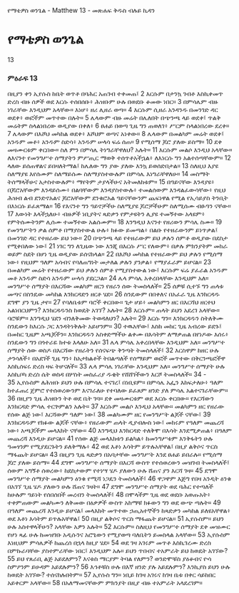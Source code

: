 ﻿
የማቴዎስ ወንጌል - Matthew 13 - መጽሐፍ ቅዱስ ብሉይ ኪዳን
# የማቴዎስ ወንጌል
13
### ምዕራፍ 13
 በዚያን ቀን ኢየሱስ ከቤት ወጥቶ በባሕር አጠገብ ተቀመጠ፤
2  እርሱም በታንኳ ገብቶ እስኪቀመጥ ድረስ ብዙ ሰዎች ወደ እርሱ ተሰበሰቡ፥ ሕዝቡም ሁሉ በወደቡ ቆመው ነበር።
3  በምሳሌም ብዙ ነገራቸው እንዲህም አላቸው። እነሆ፥ ዘሪ ሊዘራ ወጣ።
4  እርሱም ሲዘራ አንዳንዱ በመንገድ ዳር ወደቀ፥ ወፎችም መጥተው በሉት።
5  ሌላውም ብዙ መሬት በሌለበት በጭንጫ ላይ ወደቀ፤ ጥልቅ መሬትም ስላልነበረው ወዲያው በቀለ፥
6  ፀሐይ በወጣ ጊዜ ግን ጠወለገ፥ ሥርም ስላልነበረው ደረቀ።
7  ሌላውም በእሾህ መካከል ወደቀ፥ እሾህም ወጣና አነቀው።
8  ሌላውም በመልካም መሬት ወደቀ፤ አንዱም መቶ፥ አንዱም ስድሳ፥ አንዱም ሠላሳ ፍሬ ሰጠ።
9  የሚሰማ ጆሮ ያለው ይስማ።
10  ደቀ መዛሙርቱም ቀርበው። ስለ ምን በምሳሌ ትነግራቸዋለህ? አሉት።
11  እርሱም መልሶ እንዲህ አላቸው። ለእናንተ የመንግሥተ ሰማያትን ምሥጢር ማወቅ ተሰጥቶአችኋል፥ ለእነርሱ ግን አልተሰጣቸውም።
12  ላለው ይሰጠዋልና ይበዛለትማል፤ ከሌለው ግን ያው ያለው እንኳ ይወሰድበታል።
13  ስለዚህ እያዩ ስለማያዩ እየሰሙም ስለማይሰሙ ስለማያስተውሉም በምሳሌ እነግራቸዋለሁ።
14  መስማት ትሰማላችሁና አታስተውሉም፥ ማየትም ታያላችሁና አትመለከቱም።
15  በዓይናቸው እንዳያዩ፥ በጆሮአቸውም እንዳይሰሙ፥ በልባቸውም እንዳያስተውሉ፥ ተመልሰውም እንዳልፈውሳቸው፥ የዚህ ሕዝብ ልብ ደንድኖአልና ጆሮአቸውም ደንቁሮአል ዓይናቸውንም ጨፍነዋል የሚል የኢሳይያስ ትንቢት በእነርሱ ይፈጸማል።
16  የእናንተ ግን ዓይኖቻችሁ ስለሚያዩ ጆሮቻችሁም ስለሚሰሙ ብፁዓን ናቸው።
17  እውነት እላችኋለሁ፥ ብዙዎች ነቢያትና ጻድቃን የምታዩትን ሊያዩ ተመኝተው አላዩም፥ የምትሰሙትንም ሊሰሙ ተመኝተው አልሰሙም።
18  እንግዲህ እናንተ የዘሪውን ምሳሌ ስሙ።
19  የመንግሥትን ቃል ሰምቶ በማያስተውል ሁሉ፥ ክፉው ይመጣል፥ በልቡ የተዘራውንም ይነጥቃል፤ በመንገድ ዳር የተዘራው ይህ ነው።
20  በጭንጫ ላይ የተዘራውም ይህ ቃሉን ሰምቶ ወዲያው በደስታ የሚቀበለው ነው፤
21  ነገር ግን ለጊዜው ነው እንጂ በእርሱ ሥር የለውም፥ በቃሉ ምክንያትም መከራ ወይም ስደት በሆነ ጊዜ ወዲያው ይሰናከላል።
22  በእሾህ መካከል የተዘራውም ይህ ቃሉን የሚሰማ ነው፥ የዚህም ዓለም አሳብና የባለጠግነት መታለል ቃሉን ያንቃል፥ የማያፈራም ይሆናል።
23  በመልካም መሬት የተዘራውም ይህ ቃሉን ሰምቶ የሚያስተውል ነው፤ እርሱም ፍሬ ያፈራል አንዱም መቶ አንዱም ስድሳ አንዱም ሠላሳ ያደርጋል።
24  ሌላ ምሳሌ አቀረበላቸው እንዲህም አለ። መንግሥተ ሰማያት በእርሻው መልካም ዘርን የዘራን ሰው ትመስላለች።
25  ሰዎቹ ሲተኙ ግን ጠላቱ መጣና በስንዴው መካከል እንክርዳድን ዘርቶ ሄደ።
26  ስንዴውም በበቀለና በአፈራ ጊዜ እንክርዳዱ ደግሞ ያን ጊዜ ታየ።
27  የባለቤቱም ባሮች ቀርበው። ጌታ ሆይ፥ መልካምን ዘር በእርሻህ ዘርተህ አልነበርህምን? እንክርዳዱንስ ከወዴት አገኘ? አሉት።
28  እርሱም። ጠላት ይህን አደረገ አላቸው። ባሮቹም። እንግዲህ ሄደን ብንለቅመው ትወዳለህን? አሉት።
29  እርሱ ግን። እንክርዳዱን ስትለቅሙ ስንዴውን ከእርሱ ጋር እንዳትነቅሉት አይሆንም።
30  ተዉአቸው፤ እስከ መከር ጊዜ አብረው ይደጉ፤ በመከር ጊዜም አጫጆችን። እንክርዳዱን አስቀድማችሁ ልቀሙ በእሳትም ለማቃጠል በየነዶው እሰሩ፥ ስንዴውን ግን በጎተራዬ ክተቱ እላለሁ አለ።
31  ሌላ ምሳሌ አቀረበላቸው እንዲህም አለ። መንግሥተ ሰማያት ሰው ወስዶ በእርሻው የዘራትን የሰናፍጭ ቅንጣት ትመስላለች፤
32  እርስዋም ከዘር ሁሉ ታንሳለች፥ በአደገች ጊዜ ግን፥ ከአታክልቶች ትበልጣለች የሰማይም ወፎች መጥተው በቅርንጫፎችዋ እስኪሰፍሩ ድረስ ዛፍ ትሆናለች።
33  ሌላ ምሳሌ ነገራቸው እንዲህም አለ። መንግሥተ ሰማያት ሁሉ እስኪቦካ ድረስ ሴት ወስዳ በሦስት መስፈሪያ ዱቄት የሸሸገችውን እርሾ ትመስላለች።
34 -  
35  ኢየሱስም ለሕዝቡ ይህን ሁሉ በምሳሌ ተናገረ፤ በነቢዩም። በምሳሌ አፌን እከፍታለሁ፥ ዓለም ከተፈጠረ ጀምሮ የተሰወረውንም እናገራለሁ የተባለው ይፈጸም ዘንድ ያለ ምሳሌ አልተናገራቸውም።
36  በዚያን ጊዜ ሕዝቡን ትቶ ወደ ቤት ገባ። ደቀ መዛሙርቱም ወደ እርሱ ቀርበው። የእርሻውን እንክርዳድ ምሳሌ ተርጕምልን አሉት።
37  እርሱም መልሶ እንዲህ አላቸው። መልካምን ዘር የዘራው የሰው ልጅ ነው፤ እርሻውም ዓለም ነው፤
38  መልካሙም ዘር የመንግሥት ልጆች ናቸው፤
39  እንክርዳዱም የክፉው ልጆች ናቸው፥ የዘራውም ጠላት ዲያብሎስ ነው፤ መከሩም የዓለም መጨረሻ ነው፥ አጫጆችም መላእክት ናቸው።
40  እንግዲህ እንክርዳድ ተለቅሞ በእሳት እንደሚቃጠል፥ በዓለም መጨረሻ እንዲሁ ይሆናል።
41  የሰው ልጅ መላእክቱን ይልካል፥ ከመንግሥቱም እንቅፋትን ሁሉ ዓመፃንም የሚያደርጉትን ይለቅማሉ፥
42  ወደ እቶነ እሳትም ይጥሉአቸዋል፤ በዚያ ልቅሶና ጥርስ ማፋጨት ይሆናል።
43  በዚያን ጊዜ ጻድቃን በአባታቸው መንግሥት እንደ ፀሐይ ይበራሉ። የሚሰማ ጆሮ ያለው ይስማ።
44  ደግሞ መንግሥተ ሰማያት በእርሻ ውስጥ የተሰወረውን መዝገብ ትመስላለች፤ ሰውም አግኝቶ ሰወረው፥ ከደስታውም የተነሣ ሄዶ ያለውን ሁሉ ሸጠና ያን እርሻ ገዛ።
45  ደግሞ መንግሥተ ሰማያት መልካምን ዕንቁ የሚሻ ነጋዴን ትመስላለች፤
46  ዋጋዋም እጅግ የበዛ አንዲት ዕንቁ በአገኘ ጊዜ ሄዶ ያለውን ሁሉ ሸጠና ገዛት።
47  ደግሞ መንግሥተ ሰማያት ወደ ባሕር የተጣለች ከሁሉም ዓይነት የሰበሰበች መረብን ትመስላለች፤
48  በሞላችም ጊዜ ወደ ወደቡ አወጡአት፥ ተቀምጠውም መልካሙን ለቅመው በዕቃዎች ውስጥ አከማቹ ክፉውን ግን ወደ ውጭ ጣሉት።
49  በዓለም መጨረሻ እንዲሁ ይሆናል፤ መላእክት መጥተው ኃጢአተኞችን ከጻድቃን መካከል ይለዩአቸዋል፥ ወደ እቶነ እሳትም ይጥሉአቸዋል፤
50  በዚያ ልቅሶና ጥርስ ማፋጨት ይሆናል።
51  ኢየሱስም። ይህን ሁሉ አስተዋላችሁን? አላቸው አዎን አሉት።
52  እርሱም። ስለዚህ የመንግሥተ ሰማያት ደቀ መዝሙር የሆነ ጻፊ ሁሉ ከመዝገቡ አዲሱንና አሮጌውን የሚያወጣ ባለቤትን ይመስላል አላቸው።
53  ኢየሱስም እነዚህም ምሳሌዎች ከጨረሰ በኋላ ከዚያ ሄደ።
54  ወደ ገዛ አገሩም መጥቶ እስኪገረሙ ድረስ በምኩራባቸው ያስተምራቸው ነበር፤ እንዲህም አሉ። ይህን ጥበብና ተአምራት ይህ ከወዴት አገኘው?
55  ይህ የጸራቢ ልጅ አይደለምን? እናቱስ ማርያም ትባል የለምን? ወንድሞቹስ ያዕቆብና ዮሳ ስምዖንም ይሁዳም አይደሉምን?
56  እኅቶቹስ ሁሉ በእኛ ዘንድ ያሉ አይደሉምን? እንኪያስ ይህን ሁሉ ከወዴት አገኘው? ተሰናከሉበትም።
57  ኢየሱስ ግን። ነቢይ ከገዛ አገሩና ከገዛ ቤቱ በቀር ሳይከበር አይቀርም አላቸው።
58  በአለማመናቸውም ምክንያት በዚያ ብዙ ተአምራት አላደረገም። 
